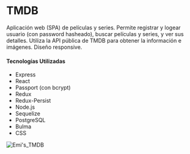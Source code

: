 # TMDB

Aplicación web (SPA) de películas y series. 
Permite registrar y logear usuario (con password hasheado), buscar películas y series, y ver sus detalles.
Utiliza la API pública de TMDB para obtener la información e imágenes.
Diseño responsive.


#### Tecnologías Utilizadas

- Express
- React
- Passport (con bcrypt)
- Redux
- Redux-Persist
- Node.js
- Sequelize
- PostgreSQL
- Bulma
- CSS


![Emi's_TMDB](https://user-images.githubusercontent.com/94084079/168610948-7d80a1a1-50ba-497d-b821-dd38bc028555.jpg)
